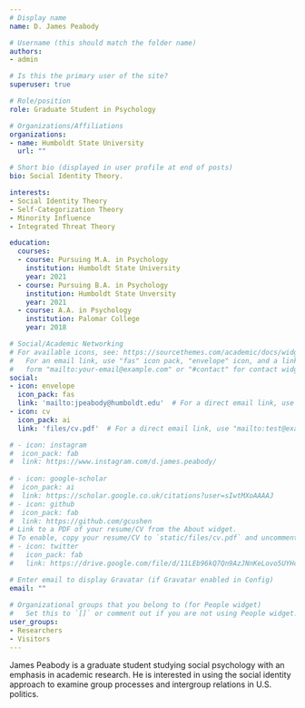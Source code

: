 ```yaml
---
# Display name
name: D. James Peabody

# Username (this should match the folder name)
authors:
- admin

# Is this the primary user of the site?
superuser: true

# Role/position
role: Graduate Student in Psychology

# Organizations/Affiliations
organizations:
- name: Humboldt State University
  url: ""

# Short bio (displayed in user profile at end of posts)
bio: Social Identity Theory.

interests:
- Social Identity Theory
- Self-Categorization Theory
- Minority Influence
- Integrated Threat Theory

education:
  courses:
  - course: Pursuing M.A. in Psychology
    institution: Humboldt State University
    year: 2021
  - course: Pursuing B.A. in Psychology
    institution: Humboldt State Unversity
    year: 2021
  - course: A.A. in Psychology
    institution: Palomar College
    year: 2018

# Social/Academic Networking
# For available icons, see: https://sourcethemes.com/academic/docs/widgets/#icons
#   For an email link, use "fas" icon pack, "envelope" icon, and a link in the
#   form "mailto:your-email@example.com" or "#contact" for contact widget.
social:
- icon: envelope
  icon_pack: fas
  link: 'mailto:jpeabody@humboldt.edu'  # For a direct email link, use "mailto:test@example.org".
- icon: cv
  icon_pack: ai
  link: 'files/cv.pdf'  # For a direct email link, use "mailto:test@example.org"

# - icon: instagram
#  icon_pack: fab
#  link: https://www.instagram.com/d.james.peabody/
  
# - icon: google-scholar
#  icon_pack: ai
#  link: https://scholar.google.co.uk/citations?user=sIwtMXoAAAAJ
# - icon: github
#  icon_pack: fab
#  link: https://github.com/gcushen
# Link to a PDF of your resume/CV from the About widget.
# To enable, copy your resume/CV to `static/files/cv.pdf` and uncomment the lines below.  
# - icon: twitter
#   icon_pack: fab
#   link: https://drive.google.com/file/d/11LEb96kQ7Qn9AzJNnKeLovo5UYHc7JPt/view?usp=sharing

# Enter email to display Gravatar (if Gravatar enabled in Config)
email: ""
  
# Organizational groups that you belong to (for People widget)
#   Set this to `[]` or comment out if you are not using People widget.  
user_groups:
- Researchers
- Visitors
---
```


James Peabody is a graduate student studying social psychology with an emphasis in academic research. He is interested in using the social identity approach to examine group processes and intergroup relations in U.S. politics.
